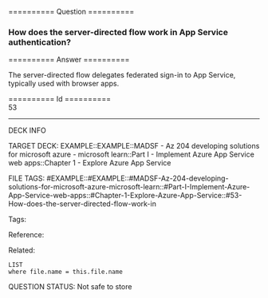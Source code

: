 ========== Question ==========  

### How does the server-directed flow work in App Service authentication?  

========== Answer ==========  

The server-directed flow delegates federated sign-in to App Service, typically
used with browser apps.

========== Id ==========  
53

---

DECK INFO

TARGET DECK: EXAMPLE::EXAMPLE::MADSF - Az 204 developing solutions for microsoft azure - microsoft learn::Part I - Implement Azure App Service web apps::Chapter 1 - Explore Azure App Service

FILE TAGS: #EXAMPLE::#EXAMPLE::#MADSF-Az-204-developing-solutions-for-microsoft-azure-microsoft-learn::#Part-I-Implement-Azure-App-Service-web-apps::#Chapter-1-Explore-Azure-App-Service::#53-How-does-the-server-directed-flow-work-in

Tags:

Reference:

Related:

```dataview
LIST
where file.name = this.file.name
```

QUESTION STATUS: Not safe to store
